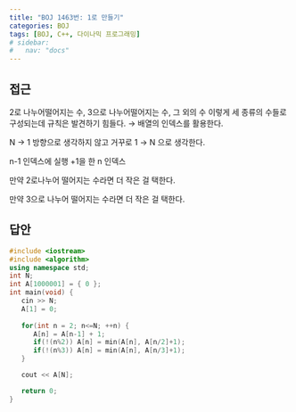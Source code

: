 ```yaml
---
title: "BOJ 1463번: 1로 만들기"
categories: BOJ
tags: [BOJ, C++, 다이나믹 프로그래밍]
# sidebar:
#   nav: "docs"
---
```


## 접근

2로 나누어떨어지는 수, 3으로 나누어떨어지는 수, 그 외의 수 이렇게 세 종류의 수들로 구성되는데 규칙은 발견하기 힘들다. → 배열의 인덱스를 활용한다.

N → 1 방향으로 생각하지 않고 거꾸로 1 → N 으로 생각한다.

n-1 인덱스에 실행 +1을 한 n 인덱스

만약 2로나누어 떨어지는 수라면 더 작은 걸 택한다.

만약 3으로 나누어 떨어지는 수라면 더 작은 걸 택한다.

## 답안

```cpp
#include <iostream>
#include <algorithm>
using namespace std;
int N;
int A[1000001] = { 0 };
int main(void) {
   cin >> N;
   A[1] = 0;
   
   for(int n = 2; n<=N; ++n) {
      A[n] = A[n-1] + 1;
      if(!(n%2)) A[n] = min(A[n], A[n/2]+1);
      if(!(n%3)) A[n] = min(A[n], A[n/3]+1);
   }

   cout << A[N];

   return 0;
}
```